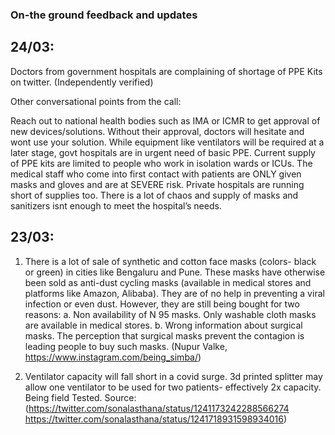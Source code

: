 ### On-the ground feedback and updates

## 24/03:

Doctors from government hospitals are complaining of shortage of PPE Kits on twitter. (Independently verified)

Other conversational points from the call:

Reach out to national health bodies such as IMA or ICMR to get approval of new devices/solutions. Without their approval, doctors will hesitate and wont use your solution.
While equipment like ventilators will be required at a later stage, govt hospitals are in urgent need of basic PPE. 
Current supply of PPE kits are limited to people who work in isolation wards or ICUs. The medical staff who come into first contact with patients are ONLY given masks and gloves and are at SEVERE risk.
Private hospitals are running short of supplies too. There is a lot of chaos and supply of masks and sanitizers isnt enough to meet the hospital’s needs.
                    

## 23/03:

1. There is a lot of sale of synthetic and cotton face masks (colors- black or green) in cities like Bengaluru and Pune. These masks have otherwise been sold as anti-dust cycling masks (available in medical stores and platforms like Amazon, Alibaba). They are of no help in preventing a viral infection or even dust. However, they are still being bought for two reasons: 
             a. Non availability of N 95 masks. Only washable cloth masks are available in medical stores.
             b. Wrong information about surgical masks. The perception that surgical masks prevent the contagion is leading people to buy such masks.
(Nupur Valke, https://www.instagram.com/being_simba/)


2. Ventilator capacity will fall short in a covid surge.  3d printed splitter may allow one ventilator to be used for two patients- effectively 2x capacity. Being field Tested. 
Source: (https://twitter.com/sonalasthana/status/1241173242288566274
https://twitter.com/sonalasthana/status/1241718931598934016)

